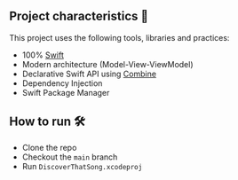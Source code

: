 Project characteristics 🚀
-------
This project uses the following tools, libraries and practices:

* 100% [Swift](https://swift.org/)
* Modern architecture (Model-View-ViewModel)
* Declarative Swift API using [Combine](https://developer.apple.com/documentation/combine)
* Dependency Injection
* Swift Package Manager

How to run 🛠
-------
* Clone the repo
* Checkout the `main` branch
* Run `DiscoverThatSong.xcodeproj`
